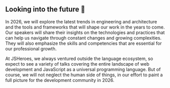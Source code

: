 <h2 id="agenda">Looking into the future 🚀</h2>

In 2026, we will explore the latest trends in engineering and architecture and the tools and frameworks that will shape our work in the years to come. Our speakers will share their insights on the technologies and practices that can help us navigate through constant changes and growing complexities. They will also emphasize the skills and competencies that are essential for our professional growth.

At JSHeroes, we always ventured outside the language ecosystem, so expect to see a variety of talks covering the entire landscape of web development and JavaScript as a universal programming language. But of course, we will not neglect the human side of things, in our effort to paint a full picture for the development community in 2026.
